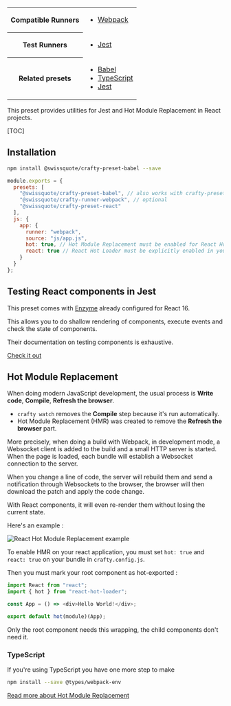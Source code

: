 <table>
<tr><th>Compatible Runners</th><td>

- [Webpack](05_Packages/02_crafty-runner-webpack.md)

</td></tr>
<tr><th>Test Runners</th><td>

- [Jest](05_Packages/05_crafty-preset-jest.md)

</td></tr>
<tr><th>Related presets</th><td>

- [Babel](05_Packages/05_crafty-preset-babel.md)
- [TypeScript](05_Packages/05_crafty-preset-typescript.md)
- [Jest](05_Packages/05_crafty-preset-jest.md)

</td></tr>
</table>

This preset provides utilities for Jest and Hot Module Replacement in React
projects.

[TOC]

## Installation

```bash
npm install @swissquote/crafty-preset-babel --save
```

```javascript
module.exports = {
  presets: [
    "@swissquote/crafty-preset-babel", // also works with crafty-preset-typescript
    "@swissquote/crafty-runner-webpack", // optional
    "@swissquote/crafty-preset-react"
  ],
  js: {
    app: {
      runner: "webpack",
      source: "js/app.js",
      hot: true, // Hot Module Replacement must be enabled for React Hot Loader to work
      react: true // React Hot Loader must be explicitly enabled in your bundle
    }
  }
};
```

## Testing React components in Jest

This preset comes with [Enzyme](https://github.com/airbnb/enzyme) already
configured for React 16.

This allows you to do shallow rendering of components, execute events and check
the state of components.

Their documentation on testing components is exhaustive.

[Check it out](http://airbnb.io/enzyme/)

## Hot Module Replacement

When doing modern JavaScript development, the usual process is **Write code**,
**Compile**, **Refresh the browser**.

- `crafty watch` removes the **Compile** step because it's run automatically.
- Hot Module Replacement (HMR) was created to remove the **Refresh the browser**
  part.

More precisely, when doing a build with Webpack, in development mode, a
Websocket client is added to the build and a small HTTP server is started. When
the page is loaded, each bundle will establish a Websocket connection to the
server.

When you change a line of code, the server will rebuild them and send a
notification through Websockets to the browser, the browser will then download
the patch and apply the code change.

With React components, it will even re-render them without losing the current
state.

Here's an example :

![React Hot Module Replacement example](../react-hot-loader.gif)

To enable HMR on your react application, you must set `hot: true` and `react: true` on your bundle in `crafty.config.js`.

Then you must mark your root component as hot-exported :

```javascript
import React from "react";
import { hot } from "react-hot-loader";

const App = () => <div>Hello World!</div>;

export default hot(module)(App);
```

Only the root component needs this wrapping, the child components don't need it.

### TypeScript

If you're using TypeScript you have one more step to make

```bash
npm install --save @types/webpack-env
```

[Read more about Hot Module Replacement](https://medium.com/@rajaraodv/webpack-hot-module-replacement-hmr-e756a726a07#.6qqb8241p)
